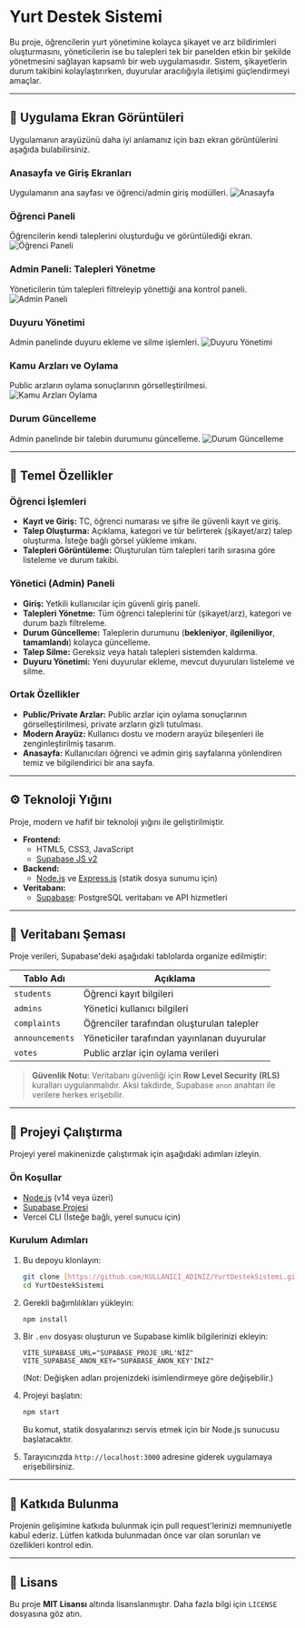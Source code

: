 # Yurt Destek Sistemi

Bu proje, öğrencilerin yurt yönetimine kolayca şikayet ve arz bildirimleri oluşturmasını, yöneticilerin ise bu talepleri tek bir panelden etkin bir şekilde yönetmesini sağlayan kapsamlı bir web uygulamasıdır. Sistem, şikayetlerin durum takibini kolaylaştırırken, duyurular aracılığıyla iletişimi güçlendirmeyi amaçlar.

---

## 📸 Uygulama Ekran Görüntüleri

Uygulamanın arayüzünü daha iyi anlamanız için bazı ekran görüntülerini aşağıda bulabilirsiniz.

### Anasayfa ve Giriş Ekranları
Uygulamanın ana sayfası ve öğrenci/admin giriş modülleri.
![Anasayfa](images/anasayfa.png)

### Öğrenci Paneli
Öğrencilerin kendi taleplerini oluşturduğu ve görüntülediği ekran.
![Öğrenci Paneli](images/ogrenci_paneli.png)

### Admin Paneli: Talepleri Yönetme
Yöneticilerin tüm talepleri filtreleyip yönettiği ana kontrol paneli.
![Admin Paneli](images/admin_paneli.png)

### Duyuru Yönetimi
Admin panelinde duyuru ekleme ve silme işlemleri.
![Duyuru Yönetimi](images/duyuru_yonetimi.png)

### Kamu Arzları ve Oylama
Public arzların oylama sonuçlarının görselleştirilmesi.
![Kamu Arzları Oylama](images/kamu_arzları.png)

### Durum Güncelleme
Admin panelinde bir talebin durumunu güncelleme.
![Durum Güncelleme](images/durum_guncelleme.gesi)

---

## 🎯 Temel Özellikler

### Öğrenci İşlemleri
- **Kayıt ve Giriş:** TC, öğrenci numarası ve şifre ile güvenli kayıt ve giriş.
- **Talep Oluşturma:** Açıklama, kategori ve tür belirterek (şikayet/arz) talep oluşturma. İsteğe bağlı görsel yükleme imkanı.
- **Talepleri Görüntüleme:** Oluşturulan tüm talepleri tarih sırasına göre listeleme ve durum takibi.

### Yönetici (Admin) Paneli
- **Giriş:** Yetkili kullanıcılar için güvenli giriş paneli.
- **Talepleri Yönetme:** Tüm öğrenci taleplerini tür (şikayet/arz), kategori ve durum bazlı filtreleme.
- **Durum Güncelleme:** Taleplerin durumunu (**bekleniyor**, **ilgileniliyor**, **tamamlandı**) kolayca güncelleme.
- **Talep Silme:** Gereksiz veya hatalı talepleri sistemden kaldırma.
- **Duyuru Yönetimi:** Yeni duyurular ekleme, mevcut duyuruları listeleme ve silme.

### Ortak Özellikler
- **Public/Private Arzlar:** Public arzlar için oylama sonuçlarının görselleştirilmesi, private arzların gizli tutulması.
- **Modern Arayüz:** Kullanıcı dostu ve modern arayüz bileşenleri ile zenginleştirilmiş tasarım.
- **Anasayfa:** Kullanıcıları öğrenci ve admin giriş sayfalarına yönlendiren temiz ve bilgilendirici bir ana sayfa.

---

## ⚙️ Teknoloji Yığını

Proje, modern ve hafif bir teknoloji yığını ile geliştirilmiştir.

- **Frontend:**
  - HTML5, CSS3, JavaScript
  - [Supabase JS v2](https://supabase.com/docs/guides/client)
- **Backend:**
  - [Node.js](https://nodejs.org/) ve [Express.js](https://expressjs.com/) (statik dosya sunumu için)
- **Veritabanı:**
  - [Supabase](https://supabase.com/): PostgreSQL veritabanı ve API hizmetleri

---

## 📂 Veritabanı Şeması

Proje verileri, Supabase'deki aşağıdaki tablolarda organize edilmiştir:

| Tablo Adı      | Açıklama                                       |
|----------------|------------------------------------------------|
| `students`     | Öğrenci kayıt bilgileri                        |
| `admins`       | Yönetici kullanıcı bilgileri                   |
| `complaints`   | Öğrenciler tarafından oluşturulan talepler     |
| `announcements`| Yöneticiler tarafından yayınlanan duyurular    |
| `votes`        | Public arzlar için oylama verileri             |

> **Güvenlik Notu:** Veritabanı güvenliği için **Row Level Security (RLS)** kuralları uygulanmalıdır. Aksi takdirde, Supabase `anon` anahtarı ile verilere herkes erişebilir.

---

## 🚀 Projeyi Çalıştırma

Projeyi yerel makinenizde çalıştırmak için aşağıdaki adımları izleyin.

### Ön Koşullar

- [Node.js](https://nodejs.org/en/download/) (v14 veya üzeri)
- [Supabase Projesi](https://supabase.com/)
- Vercel CLI (İsteğe bağlı, yerel sunucu için)

### Kurulum Adımları

1.  Bu depoyu klonlayın:
    ```bash
    git clone [https://github.com/KULLANICI_ADINIZ/YurtDestekSistemi.git](https://github.com/KULLANICI_ADINIZ/YurtDestekSistemi.git)
    cd YurtDestekSistemi
    ```

2.  Gerekli bağımlılıkları yükleyin:
    ```bash
    npm install
    ```

3.  Bir `.env` dosyası oluşturun ve Supabase kimlik bilgilerinizi ekleyin:
    ```env
    VITE_SUPABASE_URL="SUPABASE_PROJE_URL'NİZ"
    VITE_SUPABASE_ANON_KEY="SUPABASE_ANON_KEY'İNİZ"
    ```
    (Not: Değişken adları projenizdeki isimlendirmeye göre değişebilir.)

4.  Projeyi başlatın:
    ```bash
    npm start
    ```
    Bu komut, statik dosyalarınızı servis etmek için bir Node.js sunucusu başlatacaktır.

5.  Tarayıcınızda `http://localhost:3000` adresine giderek uygulamaya erişebilirsiniz.

---

## 🤝 Katkıda Bulunma

Projenin gelişimine katkıda bulunmak için pull request'lerinizi memnuniyetle kabul ederiz. Lütfen katkıda bulunmadan önce var olan sorunları ve özellikleri kontrol edin.

---

## 📄 Lisans

Bu proje **MIT Lisansı** altında lisanslanmıştır. Daha fazla bilgi için `LICENSE` dosyasına göz atın.
